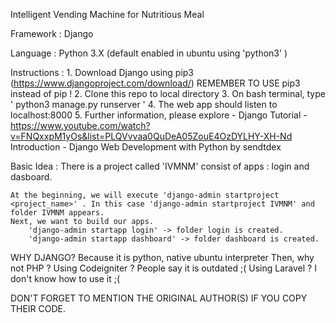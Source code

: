 Intelligent Vending Machine for Nutritious Meal

Framework :
	Django

Language :
	Python 3.X (default enabled in ubuntu using 'python3' )
	
Instructions :
	1. Download Django using pip3 (https://www.djangoproject.com/download/)
			REMEMBER TO USE pip3 instead of pip !
	2. Clone this repo to local directory
	3. On bash terminal, type ' python3 manage.py runserver '
	4. The web app should listen to localhost:8000
	5. Further information, please explore
			- Django Tutorial
			- https://www.youtube.com/watch?v=FNQxxpM1yOs&list=PLQVvvaa0QuDeA05ZouE4OzDYLHY-XH-Nd
				Introduction - Django Web Development with Python by sendtdex
				
Basic Idea :
	There is a project called 'IVMNM'
		consist of apps : login and dasboard.
		
	At the beginning, we will execute 'django-admin startproject <project_name>' . In this case 'django-admin startproject IVMNM' and folder IVMNM appears.
	Next, we want to build our apps.
		'django-admin startapp login' -> folder login is created.
		'django-admin startapp dashboard' -> folder dashboard is created.
				
WHY DJANGO?
	Because it is python, native ubuntu interpreter
	Then, why not PHP ? 
		Using Codeigniter ? People say it is outdated 	;(
		Using Laravel ? I don't know how to use it 		;(
		
		
DON'T FORGET TO MENTION THE ORIGINAL AUTHOR(S) IF YOU COPY THEIR CODE.